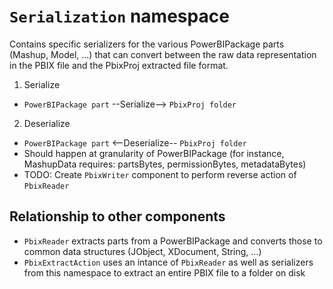 # `Serialization` namespace

Contains specific serializers for the various PowerBIPackage parts (Mashup, Model, ...) that can convert between the raw data representation in the PBIX file and the PbixProj extracted file format.

1. Serialize

- `PowerBIPackage part` --Serialize--> `PbixProj folder`

2. Deserialize

- `PowerBIPackage part` <--Deserialize-- `PbixProj folder`
- Should happen at granularity of PowerBIPackage (for instance, MashupData requires: partsBytes, permissionBytes, metadataBytes)
- TODO: Create `PbixWriter` component to perform reverse action of `PbixReader`

## Relationship to other components

- `PbixReader` extracts parts from a PowerBIPackage and converts those to common data structures (JObject, XDocument, String, ...)
- `PbixExtractAction` uses an intance of `PbixReader` as well as serializers from this namespace to extract an entire PBIX file to a folder on disk